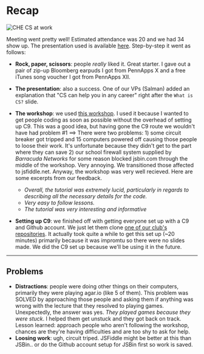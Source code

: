 # Recap

![CHE CS at work](http://i.imgur.com/249LPMm.jpg?1)

Meeting went pretty well! Estimated attendance was 20 and we had 34 show up. The
presentation used is available
[here](https://docs.google.com/presentation/d/1t9k9QYx7PpkTw9O18oeqniBzg_NpvvGOSFGVL-9tRxI/pub?start=false&loop=false&delayms=3000).
Step-by-step it went as follows:

- **Rock, paper, scissors**: people _really_ liked it. Great starter. I gave out
  a pair of zip-up Bloomberg earpuds I got from PennApps X and a free iTunes
  song voucher I got from PennApps XII.

- **The presentation**: also a success. One of our VPs (Salman) added an
  explanation that "CS can help you in any career" right after the `What is CS?`
  slide.

- **The workshop**: we used
  [this workshop](https://github.com/hackedu/hackedu/blob/playbook-portfolio/playbook/workshops/portfolio/README.md).
  I used it because I wanted to get people coding as soon as possible without
  the overhead of setting up C9. This was a good idea, but having gone the C9
  route we wouldn't have had problem #1 ==> There were two problems: 1) some
  circuit breaker got tripped and 15 computers powered off causing those people
  to loose their work. It's unfortunate because they didn't get to the part
  where they can save 2) our school firewall system supplied by _Barracuda
  Networks_ for some reason blocked jsbin.com through the middle of the
  workshop. Very annoying. We transitioned those affected to jsfiddle.net.
  Anyway, the workshop was very well recieved. Here are some excerpts from our
  feedback.
    - _Overall, the tutorial was extremely lucid, particularly in regards to
      describing all the necessary details for the code._
    - _Very easy to follow lessons._
    - _The tutorial was very interesting and informative_

- **Setting up C9**: we finished off with getting everyone set up with a C9 and
  Github account. We just let them clone
  [one of our club's repositories](https://github.com/CHE-CS/Personal-Websites).
  It actually took quite a while to get this set up (~20 minutes) primarily
  because it was impromtu so there were no slides made. We did the C9 set up
  because we'll be using it in the future.

-------------------------------------------------------------------------------

## Problems

- **Distractions**: people were doing other things on their computers, primarily
  they were playing agar.io (like 5 of them). This problem was SOLVED by
  approaching those people and asking them if anything was wrong with the
  lecture that they resolved to playing games. Unexpectedly, the answer was yes.
  _They played games because they were stuck_. I helped them get unstuck and
  they got back on track. Lesson learned: approach people who aren't following
  the workshop, chances are they're having difficulties and are too shy to ask
  for help.
- **Loosing work**: ugh, circuit triped. JSFiddle might be better at this than
  JSBin.. or do the Github account setup for JSBin first so work is saved.
